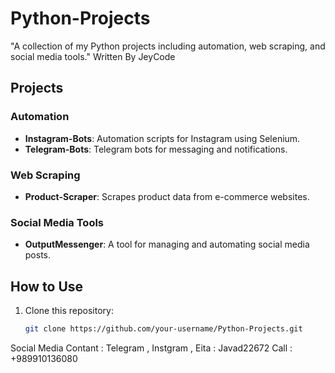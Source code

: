 # Python-Projects
"A collection of my Python projects including automation, web scraping, and social media tools." Written By JeyCode



## Projects

### Automation
- **Instagram-Bots**: Automation scripts for Instagram using Selenium.
- **Telegram-Bots**: Telegram bots for messaging and notifications.

### Web Scraping
- **Product-Scraper**: Scrapes product data from e-commerce websites.

### Social Media Tools
- **OutputMessenger**: A tool for managing and automating social media posts.

## How to Use
1. Clone this repository:
   ```bash
   git clone https://github.com/your-username/Python-Projects.git
Social Media Contant :
Telegram , Instgram , Eita : Javad22672
Call : +989910136080
